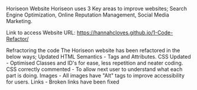 
Horiseon Website
Horiseon uses 3 Key areas to improve websites; 
    Search Engine Optimization, 
    Online Reputation Management,
    Social Media Marketing. 

Link to access
Website URL: https://hannahcloves.github.io/1-Code-Refactor/

Refractoring the code
The Horiseon website has been refactored in the below ways;
    Updated HTML Semantics - Tags and Attributes.
    CSS Updated - Optimised Classes and ID's for ease, less repetition and neater coding. 
    CSS correctly commented - To allow next user to understand what each part is doing.
    Images - All images have "Alt" tags to improve accessibility for users.
    Links - Broken links have been fixed
    


